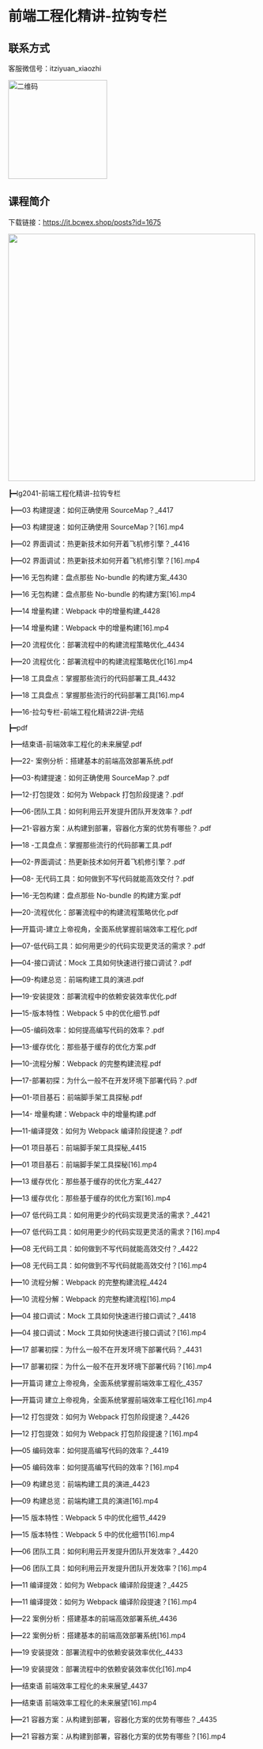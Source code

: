 # 前端工程化精讲-拉钩专栏

## 联系方式

客服微信号：itziyuan_xiaozhi

<img src="https://ziyuanyun.oss-cn-guangzhou.aliyuncs.com/common/20240614073449/666b82192834a.jpg" width="200" height="200" alt="二维码">

## 课程简介

下载链接：https://it.bcwex.shop/posts?id=1675

<img src="https://ziyuanyun.oss-cn-guangzhou.aliyuncs.com/yun/20240515183505/66448fd9778f7.jpg" width="500" alt="">

  ┣━lg2041-前端工程化精讲-拉钩专栏

 ┣━03 构建提速：如何正确使用 SourceMap？_4417

 ┣━03 构建提速：如何正确使用 SourceMap？[16].mp4

 ┣━02 界面调试：热更新技术如何开着飞机修引擎？_4416

 ┣━02 界面调试：热更新技术如何开着飞机修引擎？[16].mp4

 ┣━16 无包构建：盘点那些 No-bundle 的构建方案_4430

 ┣━16 无包构建：盘点那些 No-bundle 的构建方案[16].mp4

 ┣━14 增量构建：Webpack 中的增量构建_4428

 ┣━14 增量构建：Webpack 中的增量构建[16].mp4

 ┣━20 流程优化：部署流程中的构建流程策略优化_4434

 ┣━20 流程优化：部署流程中的构建流程策略优化[16].mp4

 ┣━18 工具盘点：掌握那些流行的代码部署工具_4432

 ┣━18 工具盘点：掌握那些流行的代码部署工具[16].mp4

 ┣━16-拉勾专栏-前端工程化精讲22讲-完结

 ┣━pdf

 ┣━结束语-前端效率工程化的未来展望.pdf

 ┣━22- 案例分析：搭建基本的前端高效部署系统.pdf

 ┣━03-构建提速：如何正确使用 SourceMap？.pdf

 ┣━12-打包提效：如何为 Webpack 打包阶段提速？.pdf

 ┣━06-团队工具：如何利用云开发提升团队开发效率？.pdf

 ┣━21-容器方案：从构建到部署，容器化方案的优势有哪些？.pdf

 ┣━18 -工具盘点：掌握那些流行的代码部署工具.pdf

 ┣━02-界面调试：热更新技术如何开着飞机修引擎？.pdf

 ┣━08- 无代码工具：如何做到不写代码就能高效交付？.pdf

 ┣━16-无包构建：盘点那些 No-bundle 的构建方案.pdf

 ┣━20-流程优化：部署流程中的构建流程策略优化.pdf

 ┣━开篇词-建立上帝视角，全面系统掌握前端效率工程化.pdf

 ┣━07-低代码工具：如何用更少的代码实现更灵活的需求？.pdf

 ┣━04-接口调试：Mock 工具如何快速进行接口调试？.pdf

 ┣━09-构建总览：前端构建工具的演进.pdf

 ┣━19-安装提效：部署流程中的依赖安装效率优化.pdf

 ┣━15-版本特性：Webpack 5 中的优化细节.pdf

 ┣━05-编码效率：如何提高编写代码的效率？.pdf

 ┣━13-缓存优化：那些基于缓存的优化方案.pdf

 ┣━10-流程分解：Webpack 的完整构建流程.pdf

 ┣━17-部署初探：为什么一般不在开发环境下部署代码？.pdf

 ┣━01-项目基石：前端脚手架工具探秘.pdf

 ┣━14- 增量构建：Webpack 中的增量构建.pdf

 ┣━11-编译提效：如何为 Webpack 编译阶段提速？.pdf

 ┣━01 项目基石：前端脚手架工具探秘_4415

 ┣━01 项目基石：前端脚手架工具探秘[16].mp4

 ┣━13 缓存优化：那些基于缓存的优化方案_4427

 ┣━13 缓存优化：那些基于缓存的优化方案[16].mp4

 ┣━07 低代码工具：如何用更少的代码实现更灵活的需求？_4421

 ┣━07 低代码工具：如何用更少的代码实现更灵活的需求？[16].mp4

 ┣━08 无代码工具：如何做到不写代码就能高效交付？_4422

 ┣━08 无代码工具：如何做到不写代码就能高效交付？[16].mp4

 ┣━10 流程分解：Webpack 的完整构建流程_4424

 ┣━10 流程分解：Webpack 的完整构建流程[16].mp4

 ┣━04 接口调试：Mock 工具如何快速进行接口调试？_4418

 ┣━04 接口调试：Mock 工具如何快速进行接口调试？[16].mp4

 ┣━17 部署初探：为什么一般不在开发环境下部署代码？_4431

 ┣━17 部署初探：为什么一般不在开发环境下部署代码？[16].mp4

 ┣━开篇词 建立上帝视角，全面系统掌握前端效率工程化_4357

 ┣━开篇词 建立上帝视角，全面系统掌握前端效率工程化[16].mp4

 ┣━12 打包提效：如何为 Webpack 打包阶段提速？_4426

 ┣━12 打包提效：如何为 Webpack 打包阶段提速？[16].mp4

 ┣━05 编码效率：如何提高编写代码的效率？_4419

 ┣━05 编码效率：如何提高编写代码的效率？[16].mp4

 ┣━09 构建总览：前端构建工具的演进_4423

 ┣━09 构建总览：前端构建工具的演进[16].mp4

 ┣━15 版本特性：Webpack 5 中的优化细节_4429

 ┣━15 版本特性：Webpack 5 中的优化细节[16].mp4

 ┣━06 团队工具：如何利用云开发提升团队开发效率？_4420

 ┣━06 团队工具：如何利用云开发提升团队开发效率？[16].mp4

 ┣━11 编译提效：如何为 Webpack 编译阶段提速？_4425

 ┣━11 编译提效：如何为 Webpack 编译阶段提速？[16].mp4

 ┣━22 案例分析：搭建基本的前端高效部署系统_4436

 ┣━22 案例分析：搭建基本的前端高效部署系统[16].mp4

 ┣━19 安装提效：部署流程中的依赖安装效率优化_4433

 ┣━19 安装提效：部署流程中的依赖安装效率优化[16].mp4

 ┣━结束语 前端效率工程化的未来展望_4437

 ┣━结束语 前端效率工程化的未来展望[16].mp4

 ┣━21 容器方案：从构建到部署，容器化方案的优势有哪些？_4435

 ┣━21 容器方案：从构建到部署，容器化方案的优势有哪些？[16].mp4

  
